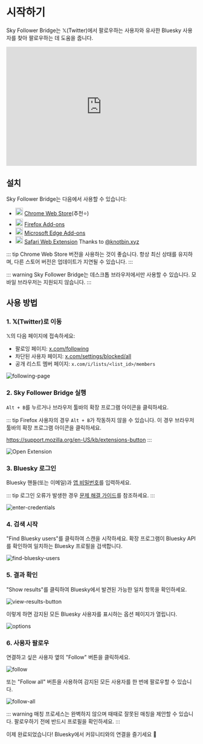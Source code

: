 # 시작하기

Sky Follower Bridge는 𝕏(Twitter)에서 팔로우하는 사용자와 유사한 Bluesky 사용자를 찾아 팔로우하는 데 도움을 줍니다.

<iframe width="100%" height="315" src="https://www.youtube.com/embed/CnjjfSxm0G0?si=N2OFp15PPiZZezEN" title="YouTube video player" frameborder="0" allow="accelerometer; autoplay; clipboard-write; encrypted-media; gyroscope; picture-in-picture; web-share" referrerpolicy="strict-origin-when-cross-origin" allowfullscreen></iframe>

## 설치

Sky Follower Bridge는 다음에서 사용할 수 있습니다:

<ul class="install-list">
  <li>
    <img src="/images/icon-chrome.svg" width="20" height="20">
    <a href="https://chrome.google.com/webstore/detail/sky-follower-bridge/behhbpbpmailcnfbjagknjngnfdojpko" target="_blank" rel="noopener noreferrer" class="link-to-chrome-store">Chrome Web Store</a>(추천⭐)
  </li>
  <li>
    <img src="/images/icon-firefox.svg" width="20" height="20">
    <a href="https://addons.mozilla.org/en-US/firefox/addon/sky-follower-bridge/" target="_blank" rel="noopener noreferrer" class="link-to-mozilla-addons">Firefox Add-ons</a>
  </li>
  <li>
    <img src="/images/icon-edge.svg" width="20" height="20">
    <a href="https://microsoftedge.microsoft.com/addons/detail/sky-follower-bridge/dpeolmdblhfolkhlhbhlofkkpaojnnbb" target="_blank" rel="noopener noreferrer" class="link-to-edge-store">Microsoft Edge Add-ons</a>
  </li>
  <li>
    <img src="/images/icon-safari.svg" width="20" height="20">
    <a href="https://apps.apple.com/us/app/sky-follower-bridge/id6738878242?mt=12" target="_blank" rel="noopener noreferrer" class="link-to-safari-store">Safari Web Extension</a> <span>Thanks to <a href="https://bsky.app/profile/knotbin.xyz">@knotbin.xyz</a></span>
  </li>
</ul>

::: tip
Chrome Web Store 버전을 사용하는 것이 좋습니다. 항상 최신 상태를 유지하며, 다른 스토어 버전은 업데이트가 지연될 수 있습니다.
:::

::: warning
Sky Follower Bridge는 데스크톱 브라우저에서만 사용할 수 있습니다. 모바일 브라우저는 지원되지 않습니다.
:::

## 사용 방법

### 1. 𝕏(Twitter)로 이동

𝕏의 다음 페이지에 접속하세요:
- 팔로잉 페이지: [x.com/following](https://x.com/following)
- 차단된 사용자 페이지: [x.com/settings/blocked/all](https://x.com/settings/blocked/all)
- 공개 리스트 멤버 페이지: `x.com/i/lists/<list_id>/members`

![following-page](/images/following-page.png)

### 2. Sky Follower Bridge 실행

`Alt + B`를 누르거나 브라우저 툴바의 확장 프로그램 아이콘을 클릭하세요.

::: tip
Firefox 사용자의 경우 `Alt + B`가 작동하지 않을 수 있습니다. 이 경우 브라우저 툴바의 확장 프로그램 아이콘을 클릭하세요.

https://support.mozilla.org/en-US/kb/extensions-button
:::

![Open Extension](/images/open-extension.png)

### 3. Bluesky 로그인

Bluesky 핸들(또는 이메일)과 [앱 비밀번호](https://bsky.app/settings/app-passwords)를 입력하세요.

::: tip
로그인 오류가 발생한 경우 [문제 해결 가이드](/ko/troubleshooting)를 참조하세요.
:::

![enter-credentials](/images/enter-credentials.png)

### 4. 검색 시작

"Find Bluesky users"를 클릭하여 스캔을 시작하세요. 확장 프로그램이 Bluesky API를 확인하여 일치하는 Bluesky 프로필을 검색합니다.

![find-bluesky-users](/images/scan-users.png)

### 5. 결과 확인

"Show results"를 클릭하여 Bluesky에서 발견된 가능한 일치 항목을 확인하세요.

![view-results-button](/images/click-results.png)

이렇게 하면 감지된 모든 Bluesky 사용자를 표시하는 옵션 페이지가 열립니다.

![options](/images/options.png)

### 6. 사용자 팔로우

연결하고 싶은 사용자 옆의 "Follow" 버튼을 클릭하세요.

![follow](/images/click-follow-btn.png)

또는 "Follow all" 버튼을 사용하여 감지된 모든 사용자를 한 번에 팔로우할 수 있습니다.

![follow-all](/images/follow-all-btn.png)

::: warning
매칭 프로세스는 완벽하지 않으며 때때로 잘못된 매칭을 제안할 수 있습니다. 팔로우하기 전에 반드시 프로필을 확인하세요.
:::

이제 완료되었습니다! Bluesky에서 커뮤니티와의 연결을 즐기세요 🎉 
